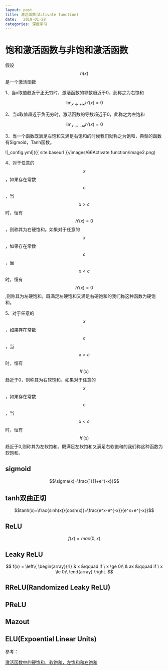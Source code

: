 ```yaml
---
layout: post
title: 激活函数(Activate function)
date:   2019-01-28
categories: 深度学习
---  
```


# 饱和激活函数与非饱和激活函数    

假设$$h(x)$$是一个激活函数

1、当x取值趋近于正无穷时，激活函数的导数趋近于0，此称之为右饱和 

$$\mathop{lim}_{x\to +\infty }h'(x)=0$$

2、当x取值趋近于负无穷时，激活函数的导数趋近于0，此称之为左饱和

$$\mathop{lim}_{x\to -\infty }h'(x)=0$$

3、当一个函数既满足左饱和又满足右饱和的时候我们就称之为饱和，典型的函数有Sigmoid，Tanh函数。    

![_config.yml]({{ site.baseurl }}/images/66Activate function/image2.png)  

4、对于任意的$$x$$，如果存在常数$$c$$，当$$x>c$$时，恒有$$h'(x)=0$$，则称其为右硬饱和。如果对于任意的$$x$$，如果存在常数$$c$$，当$$x<c$$时，恒有$$h'(x)=0$$,则称其为左硬饱和。既满足左硬饱和又满足右硬饱和的我们称这种函数为硬饱和。

5、对于任意的$$x$$，如果存在常数$$c$$，当$$x>c$$时，恒有$$h'(x)$$趋近于0，则称其为右软饱和。如果对于任意的$$x$$，如果存在常数$$c$$，当$$x<c$$时，恒有$$h'(x)$$趋近于0,则称其为左软饱和。既满足左软饱和又满足右软饱和的我们称这种函数为软饱和。



## sigmoid  

$$\sigma(x)=\frac{1}{1+e^{-x}}$$

## tanh双曲正切

$$tanh(x)=\frac{sinh(x)}{cosh(x)}=\frac{e^x-e^{-x}}{e^x+e^{-x}}$$  

## ReLU  

$$f(x)=max(0,x)$$

## Leaky ReLU  


$$
f(x) = \left\{ \begin{array}{rl}
& x &\qquad if \ x \ge 0\\
& ax &\qquad if \ x \le 0\\
\end{array} \right.
$$  



## RReLU(Randomized Leaky ReLU)  

## PReLU

## Mazout  

## ELU(Expoential Linear Units)  

参考：  

[激活函数中的硬饱和，软饱和，左饱和和右饱和](https://blog.csdn.net/donkey_1993/article/details/81662065)
